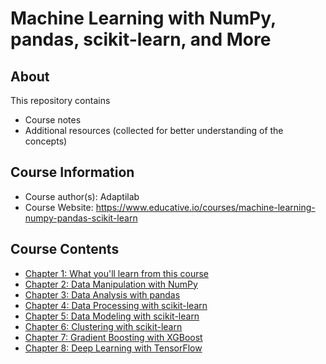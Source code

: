 # Machine Learning with NumPy, pandas, scikit-learn, and More

## About
This repository contains
- Course notes
- Additional resources (collected for better understanding of the concepts)

## Course Information
- Course author(s): Adaptilab
- Course Website: https://www.educative.io/courses/machine-learning-numpy-pandas-scikit-learn

## Course Contents
- [Chapter 1: What you'll learn from this course](./notes/Chapter_1.md)
- [Chapter 2: Data Manipulation with NumPy](./notes/Chapter_2.md)
- [Chapter 3: Data Analysis with pandas](./notes/Chapter_3.md)
- [Chapter 4: Data Processing with scikit-learn](./notes/Chapter_4.md)
- [Chapter 5: Data Modeling with scikit-learn](./notes/Chapter_5.md)
- [Chapter 6: Clustering with scikit-learn](./notes/Chapter_6.md)
- [Chapter 7: Gradient Boosting with XGBoost](./notes/Chapter_7.md)
- [Chapter 8: Deep Learning with TensorFlow](./notes/Chapter_8.md)

